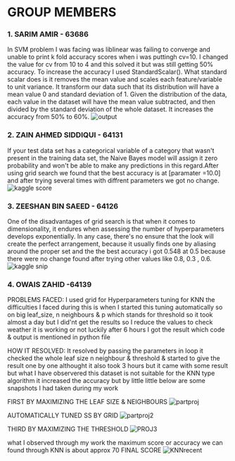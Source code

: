 # GROUP MEMBERS
### 1. SARIM AMIR - 63686 
In SVM problem I was facing was liblinear was failing to converge and unable to print k fold accuracy scores when i was puttingh cv=10. I changed the value for cv from 10 to 4 and this solved it but was still getting 50% accuracy. To increase the accuracy I used StandardScalar(). What standard scalar does is it removes the mean value and scales each feature/variable to unit variance. It transform our data such that its distribution will have a mean value 0 and standard deviation of 1. Given the distribution of the data, each value in the dataset will have the mean value subtracted, and then divided by the standard deviation of the whole dataset. It increases the accuracy from 50% to 60%. ![output](https://user-images.githubusercontent.com/73839879/168486071-c52df4e6-e393-4eb1-9a28-860a2f011d93.PNG)
### 2. ZAIN AHMED SIDDIQUI - 64131
If your test data set has a categorical variable of a category that wasn't present in the training data set, the Naive Bayes model will assign it zero probability and won't be able to make any predictions in this regard.After using grid search we found that the best accuracy is at [paramater =10.0] and after trying several times with diffrent parameters we got no change.
![kaggle score](https://user-images.githubusercontent.com/85029018/169362565-7f3181dc-2fde-486a-84a3-31c3059443bc.JPG)
### 3. ZEESHAN BIN SAEED - 64126
One of the disadvantages of grid search is that when it comes to dimensionality, it endures when assessing the number of hyperparameters develops exponentially. In any case, there's no ensure that the look will create the perfect arrangement, because it usually finds one by aliasing around the proper set and the the best accuracy i got 0.548 at 0.5 because there were no change found after trying other values like 0.8, 0.3 , 0.6.
![kaggle snip](https://user-images.githubusercontent.com/57366208/169365530-4c5891e9-4f41-461e-b8d8-6c2dfe390fe1.JPG)

### 4. OWAIS ZAHID -64139

PROBLEMS FACED: I used grid for Hyperparameters tuning for KNN the difficulties I faced during this is when I started this tuning automatically so on big leaf_size, n neighbours & p which stands for threshold so it took almost a day but I did'nt get the results so I reduce the values to check weather it is working or not luckily after 6 hours I got the result which code & output is mentioned in python file  

HOW IT RESOLVED: It resolved by passing the parameters in loop it checked the whole leaf size n neighbour & threshold & started to give the result one by one althought it also took 3 hours but it came with some result but what I have observered this dataset is not suitable for the KNN type algorithm it increased the accuracy but by little little below are some snapshots I had taken during my work

FIRST BY MAXIMIZING THE LEAF SIZE & NEIGHBOURS
![partproj](https://user-images.githubusercontent.com/62961644/169421295-98b659cb-31a3-4f4b-8c11-9cd144a6add8.PNG)

AUTOMATICALLY TUNED SS BY GRID
![partproj2](https://user-images.githubusercontent.com/62961644/169421380-8dc1c75f-a469-4a1e-af65-e4140290a832.PNG)

THIRD BY MAXIMIZING THE THRESHOLD
![PROJ3](https://user-images.githubusercontent.com/62961644/169421346-50d03a43-68d5-4b7b-807a-141cf3f8f778.PNG)
 
 what I observed through my work the maximum score or accuracy we can found through KNN is about approx 70 
FINAL SCORE
![KNNrecent](https://user-images.githubusercontent.com/62961644/169421854-7ca480c1-504f-49e5-a4dd-cf845496e092.PNG)

